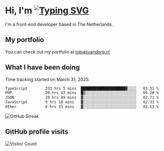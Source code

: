 # Hi, I'm [![Typing SVG](https://readme-typing-svg.demolab.com?font=Fira+Code&pause=1000&width=435&lines=tobiasvdorp)](https://git.io/typing-svg)

I'm a front-end developer based in The Netherlands.

## My portfolio

You can check out my portfolio at [tobiasvandorp.nl](https://www.tobiasvandorp.nl/)

## What I have been doing

Time tracking started on March 31, 2025.

<!--START_SECTION:waka-->

```txt
TypeScript        333 hrs 5 mins  ████████████████████▓░░░░   83.31 %
PHP               20 hrs 47 mins  █▒░░░░░░░░░░░░░░░░░░░░░░░   05.20 %
JSON              10 hrs 49 mins  ▓░░░░░░░░░░░░░░░░░░░░░░░░   02.71 %
JavaScript        9 hrs 18 mins   ▓░░░░░░░░░░░░░░░░░░░░░░░░   02.33 %
Other             8 hrs 31 mins   ▓░░░░░░░░░░░░░░░░░░░░░░░░   02.13 %
```

<!--END_SECTION:waka-->

![GitHub Streak](https://streak-stats.demolab.com?user=tobiasvdorp&theme=dark&hide_border=true&mode=weekly&background=36%2C6400A6%2C000000)

## GitHub profile visits

![Visitor Count](https://profile-counter.glitch.me/tobiasvdorp/count.svg)
